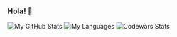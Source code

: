 ### Hola! 👋

<img alt="My GitHub Stats" src="https://github-readme-stats.vercel.app/api?username=FloatingBrioche&show_icons=true&theme=tokyonight&count_private=true&hide_rank=true"/>

<img alt="My Languages" src="https://github-readme-stats.vercel.app/api/top-langs/?username=FloatingBrioche&hide_progress=true&theme=tokyonight"/>

<img alt="Codewars Stats" src="https://www.codewars.com/users/FloatingBrioche/badges/micro"/>


<!--
**FloatingBrioche/FloatingBrioche** is a ✨ _special_ ✨ repository because its `README.md` (this file) appears on your GitHub profile.

Here are some ideas to get you started:

- 🔭 I’m currently working on ...
- 🌱 I’m currently learning ...
- 👯 I’m looking to collaborate on ...
- 🤔 I’m looking for help with ...
- 💬 Ask me about ...
- 📫 How to reach me: ...
- 😄 Pronouns: ...
- ⚡ Fun fact: ...
-->

